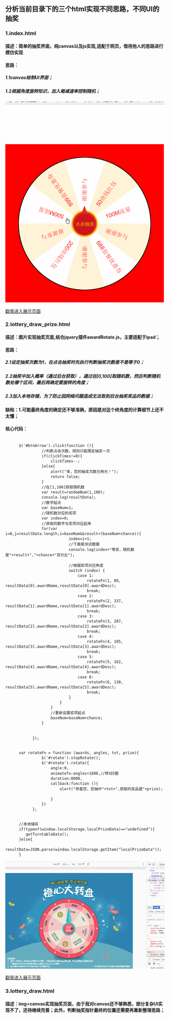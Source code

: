 ## 分析当前目录下的三个html实现不同思路，不同UI的抽奖
### 1.index.html
#### 描述：简单的抽奖界面，纯canvas以及js实现,适配于网页，借用他人的思路进行模仿实现
#### 思路：
##### 1.1canvas绘制UI界面；
##### 1.2根据角度旋转知识，加入缩减速率控制随机；
![canvas.gif](https://github.com/nobrokenboy/turntable/blob/master/canvas_no_img.gif)

[戳我进入展示页面](http://nobrokenboy.me/turntable/index.html)
### 2.lottery_draw_prize.html
#### 描述：图片实现抽奖页面,结合jquery插件awardRotate.js，主要适配于ipad；
#### 思路：
##### 2.1设定抽奖次数为1，在点击抽奖时先执行判断抽奖次数是不是等于0；
##### 2.2抽奖中加入概率（通过后台获取），通过在[0,100]取随机数，然后判断随机数处哪个区间，最后再确定要旋转的角度；
##### 2.3加入本地存储，为了防止因网络问题造成无法取到后台抽奖奖品的数据；
#### 缺陷：1.可能最终角度的确定还不够准确，原因是对这个终角度的计算细节上还不太懂；
#### 核心代码：
<pre><code>
      $('#btnArrow').click(function (){
            	//判断点击次数，规则只能限定抽奖一次
                if(clickTimes!=0){
                	clickTimes--;
                }else{
                	alert("亲，您的抽奖次数已用光！");
                	return false;
                }
                //在[1,100]获取随机数
            	var result=randomNum(1,100);
            	console.log(resultData);
            	//数字起点
            	var baseNum=1;
            	//随机数对应的奖项
            	var index=0;
            	//获取的数字与奖项对应起来
                for(var i=0,j=resultData.length;i<j;i++){
                	//获取每个奖项的概率（用百分比）
                	var chance=resultData[i].drawProb*100;
                	//判断随机数字是不是在对应奖项的概率范围内(谢谢参与不需要)
                	if(chance!=0){
                		if(result>=baseNum&&result<(baseNum+chance)){
                			index=i+1;
                			//下面是测试数据
                			console.log(index+"等奖，随机数是"+result+","+chance+"百分比");
                			
                			//根据奖项对应角度
                		    switch (index) {
			                    case 1:
			                        rotateFn(1, 88, resultData[0].awardName,resultData[0].awardDesc);
			                        break;
			                    case 2:
			                        rotateFn(2, 337, resultData[1].awardName,resultData[1].awardDesc);
			                        break;
			                    case 3:
			                        rotateFn(3, 287, resultData[2].awardName,resultData[2].awardDesc);
			                        break;
			                    case 4:
			                        rotateFn(4, 185, resultData[3].awardName,resultData[3].awardDesc);
			                        break;
			                    case 5:
			                        rotateFn(5, 162, resultData[4].awardName,resultData[4].awardDesc);
			                        break;
			                    case 6:
			                        rotateFn(6, 130, resultData[5].awardName,resultData[5].awardDesc);
			                        break;
			                }
                		}
                	}
                	//重新设置奖项起点
                	baseNum=baseNum+chance;
                }
                
            	                
            });
</pre></code>

<pre><code>
      var rotateFn = function (awards, angles, txt, prize){
                $('#rotate').stopRotate();
                $('#rotate').rotate({
                    angle:0,
                    animateTo:angles+1800,//转动5圈
                    duration:8000,
                    callback:function (){
                    	alert("恭喜您，您抽中"+txt+",获取的奖品是"+prize);

                    }
                })
            };
</pre></code>

<pre><code>
      //本地储存
      if(typeof(window.localStorage.localPrizeData)=="undefined"){
         getTurntableData();
      }else{
         resultData=JSON.parse(window.localStorage.getItem("localPrizeData"));
      }
</pre></code>

![canvas.gif](https://github.com/nobrokenboy/turntable/blob/master/img_turntable.gif)

[戳我进入展示页面](http://nobrokenboy.me/turntable/lottery_draw_prize.html)
### 3.lottery_draw.html
#### 描述：img+canvas实现抽奖页面，由于我对canvas还不够熟悉，部分复杂UI实现不了，还待继续完善；此外，判断抽奖指针最终的位置还需要再重新整理思路；
